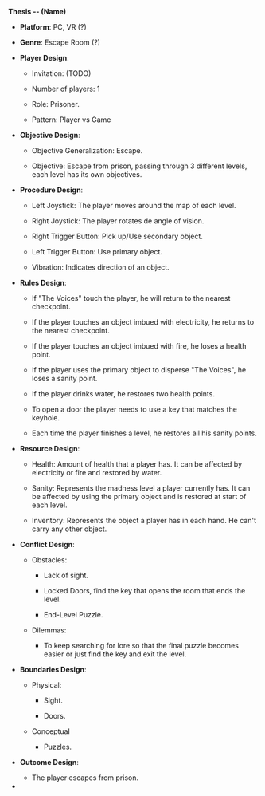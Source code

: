 **Thesis -- (Name)**

-   **Platform**: PC, VR (?)

-   **Genre**: Escape Room (?)

-   **Player Design**:

    -   Invitation: (TODO)

    -   Number of players: 1

    -   Role: Prisoner.

    -   Pattern: Player vs Game

-   **Objective Design**:

    -   Objective Generalization: Escape.

    -   Objective: Escape from prison, passing through 3 different
        levels, each level has its own objectives.

-   **Procedure Design**:

    -   Left Joystick: The player moves around the map of each level.

    -   Right Joystick: The player rotates de angle of vision.

    -   Right Trigger Button: Pick up/Use secondary object.

    -   Left Trigger Button: Use primary object.

    -   Vibration: Indicates direction of an object.

-   **Rules Design**:

    -   If "The Voices" touch the player, he will return to the nearest
        checkpoint.

    -   If the player touches an object imbued with electricity, he
        returns to the nearest checkpoint.

    -   If the player touches an object imbued with fire, he loses a
        health point.

    -   If the player uses the primary object to disperse "The Voices",
        he loses a sanity point.

    -   If the player drinks water, he restores two health points.

    -   To open a door the player needs to use a key that matches the
        keyhole.

    -   Each time the player finishes a level, he restores all his
        sanity points.

-   **Resource Design**:

    -   Health: Amount of health that a player has. It can be affected
        by electricity or fire and restored by water.

    -   Sanity: Represents the madness level a player currently has. It
        can be affected by using the primary object and is restored at
        start of each level.

    -   Inventory: Represents the object a player has in each hand. He
        can't carry any other object.

-   **Conflict Design**:

    -   Obstacles:

        -   Lack of sight.

        -   Locked Doors, find the key that opens the room that ends the
            level.

        -   End-Level Puzzle.

    -   Dilemmas:

        -   To keep searching for lore so that the final puzzle becomes
            easier or just find the key and exit the level.

-   **Boundaries Design**:

    -   Physical:

        -   Sight.

        -   Doors.

    -   Conceptual

        -   Puzzles.

-   **Outcome Design**:

    -   The player escapes from prison.

-   
